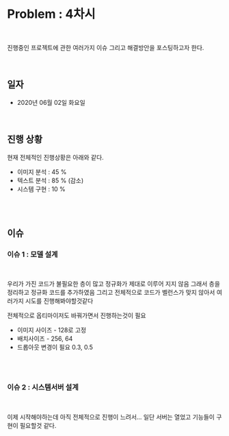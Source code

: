 
# Problem : 4차시 
<br>

진행중인 프로젝트에 관한 여러가지 이슈 그리고 해결방안을 포스팅하고자 한다. 

<br>

## 일자 
- 2020년 06월 02일 화요일 

<br>

## 진행 상황

현재 전체적인 진행상황은 아래와 같다. 

- 이미지 분석 : 45 % 
- 텍스트 분석 : 85 % (감소)
- 시스템 구현 : 10 % 

<br>
<br>

##  이슈 

### 이슈 1 : 모델 설계 

<br>

우리가 가진 코드가 불필요한 층이 많고 정규화가 제대로 이루어 지지 않음 
그래서 층을 정리하고 정규화 코드를 추가하였음
그리고 전체적으로 코드가 벨런스가 맞지 않아서 여러가지 시도를 진행해봐야할것같다 

전체적으로 옵티마이저도 바꿔가면서 진행하는것이 필요 

- 이미지 사이즈 - 128로 고정 
- 배치사이즈 - 256, 64
- 드롭아웃 변경이 필요 0.3, 0.5  

<br>
<br>


### 이슈 2 : 시스템서버 설계

<br>

이제 시작해야하는데 아직 전체적으로 진행이 느려서... 
일단 서버는 열었고 기능들이 구현이 필요할것 같다. 

<br>
<br>

